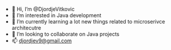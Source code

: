 - 👋 Hi, I’m @DjordjeVitkovic
- 👀 I’m interested in Java development
- 🌱 I’m currently learning a lot new things related to microserivce architecutre
- 💞️ I’m looking to collaborate on Java projects
- 📫 djordjev9@gmail.com

<!---
DjordjeVitkovic/DjordjeVitkovic is a ✨ special ✨ repository because its `README.md` (this file) appears on your GitHub profile.
You can click the Preview link to take a look at your changes.
--->
